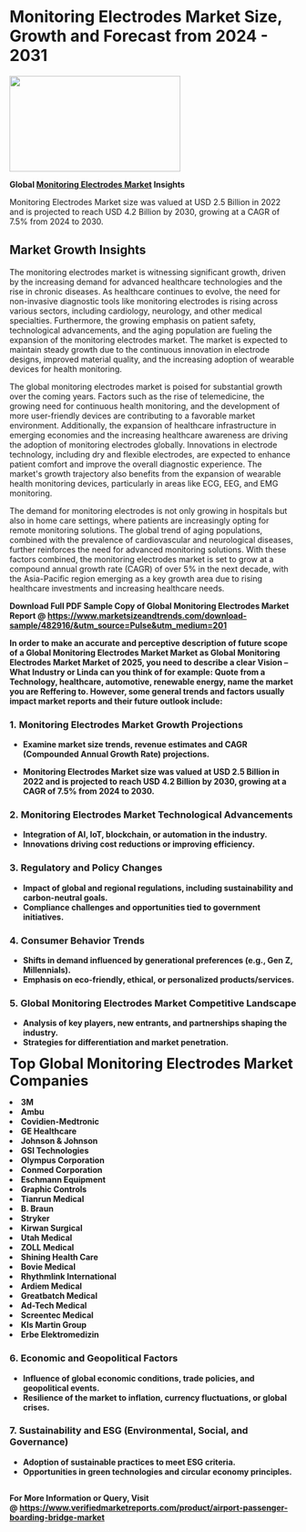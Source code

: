 <H1>Monitoring Electrodes Market Size, Growth and Forecast from 2024 - 2031</H1><img class="aligncenter size-medium wp-image-584254" src="https://thirdeyenews.in/wp-content/uploads/2024/09/Global-Market-Research-300x168.jpeg" alt="" width="300" height="168" /><p><strong>Global&nbsp;<a href="https://www.marketsizeandtrends.com/download-sample/482916/&amp;utm_source=Pulse&amp;utm_medium=201">Monitoring Electrodes Market</a> Insights</strong></p><p>Monitoring Electrodes Market size was valued at USD 2.5 Billion in 2022 and is projected to reach USD 4.2 Billion by 2030, growing at a CAGR of 7.5% from 2024 to 2030.</p><p><h2>Market Growth Insights</h2> <p>The monitoring electrodes market is witnessing significant growth, driven by the increasing demand for advanced healthcare technologies and the rise in chronic diseases. As healthcare continues to evolve, the need for non-invasive diagnostic tools like monitoring electrodes is rising across various sectors, including cardiology, neurology, and other medical specialties. Furthermore, the growing emphasis on patient safety, technological advancements, and the aging population are fueling the expansion of the monitoring electrodes market. The market is expected to maintain steady growth due to the continuous innovation in electrode designs, improved material quality, and the increasing adoption of wearable devices for health monitoring.</p> <p><strong></strong></p> <p>The global monitoring electrodes market is poised for substantial growth over the coming years. Factors such as the rise of telemedicine, the growing need for continuous health monitoring, and the development of more user-friendly devices are contributing to a favorable market environment. Additionally, the expansion of healthcare infrastructure in emerging economies and the increasing healthcare awareness are driving the adoption of monitoring electrodes globally. Innovations in electrode technology, including dry and flexible electrodes, are expected to enhance patient comfort and improve the overall diagnostic experience. The market's growth trajectory also benefits from the expansion of wearable health monitoring devices, particularly in areas like ECG, EEG, and EMG monitoring.</p> <p>The demand for monitoring electrodes is not only growing in hospitals but also in home care settings, where patients are increasingly opting for remote monitoring solutions. The global trend of aging populations, combined with the prevalence of cardiovascular and neurological diseases, further reinforces the need for advanced monitoring solutions. With these factors combined, the monitoring electrodes market is set to grow at a compound annual growth rate (CAGR) of over 5% in the next decade, with the Asia-Pacific region emerging as a key growth area due to rising healthcare investments and increasing healthcare needs.</p> <p><strong></p><p><span class=""><strong>Download Full PDF Sample Copy of Global Monitoring Electrodes Market Report</strong> @ <a href="https://www.marketsizeandtrends.com/download-sample/482916/&amp;utm_source=Pulse&amp;utm_medium=201" target="_blank">https://www.marketsizeandtrends.com/download-sample/482916/&amp;utm_source=Pulse&amp;utm_medium=201</a></span></p><p>In order to make an accurate and perceptive description of future scope of a Global&nbsp;Monitoring Electrodes Market Market as Global&nbsp;Monitoring Electrodes Market Market of 2025, you need to describe a clear Vision &ndash; What Industry or Linda can you think of for example: Quote from a Technology, healthcare, automotive, renewable energy, name the market you are Reffering to. However, some general trends and factors usually impact market reports and their future outlook include:</p><h3>1.&nbsp;<strong>Monitoring Electrodes Market Growth Projections</strong></h3><ul><li>Examine market size trends, revenue estimates and CAGR (Compounded Annual Growth Rate) projections.</li><li><p>Monitoring Electrodes Market size was valued at USD 2.5 Billion in 2022 and is projected to reach USD 4.2 Billion by 2030, growing at a CAGR of 7.5% from 2024 to 2030.</p></li></ul><h3>2.&nbsp;<strong>Monitoring Electrodes Market Technological Advancements</strong></h3><ul><li>Integration of AI, IoT, blockchain, or automation in the industry.</li><li>Innovations driving cost reductions or improving efficiency.</li></ul><h3>3.&nbsp;<strong>Regulatory and Policy Changes</strong></h3><ul><li>Impact of global and regional regulations, including sustainability and carbon-neutral goals.</li><li>Compliance challenges and opportunities tied to government initiatives.</li></ul><h3>4.&nbsp;<strong>Consumer Behavior Trends</strong></h3><ul><li>Shifts in demand influenced by generational preferences (e.g., Gen Z, Millennials).</li><li>Emphasis on eco-friendly, ethical, or personalized products/services.</li></ul><h3>5.&nbsp;<strong>Global Monitoring Electrodes Market Competitive Landscape</strong></h3><ul><li>Analysis of key players, new entrants, and partnerships shaping the industry.</li><li>Strategies for differentiation and market penetration.</li></ul><p data-pm-slice="1 1 []"><span style="color: inherit; font-family: inherit; font-size: 25px;">Top Global Monitoring Electrodes Market Companies</span></p><div class="" data-test-id=""><p><li>3M</li><li> Ambu</li><li> Covidien-Medtronic</li><li> GE Healthcare</li><li> Johnson & Johnson</li><li> GSI Technologies</li><li> Olympus Corporation</li><li> Conmed Corporation</li><li> Eschmann Equipment</li><li> Graphic Controls</li><li> Tianrun Medical</li><li> B. Braun</li><li> Stryker</li><li> Kirwan Surgical</li><li> Utah Medical</li><li> ZOLL Medical</li><li> Shining Health Care</li><li> Bovie Medical</li><li> Rhythmlink International</li><li> Ardiem Medical</li><li> Greatbatch Medical</li><li> Ad-Tech Medical</li><li> Screentec Medical</li><li> Kls Martin Group</li><li> Erbe Elektromedizin</li></p></div><h3>6.&nbsp;<strong>Economic and Geopolitical Factors</strong></h3><ul><li>Influence of global economic conditions, trade policies, and geopolitical events.</li><li>Resilience of the market to inflation, currency fluctuations, or global crises.</li></ul><h3>7.&nbsp;<strong>Sustainability and ESG (Environmental, Social, and Governance)</strong></h3><ul><li>Adoption of sustainable practices to meet ESG criteria.</li><li>Opportunities in green technologies and circular economy principles.</li></ul><h2><strong style="font-size: 14px;">For More Information or Query, Visit @&nbsp;</strong><a style="background-color: #ffffff; font-size: 14px;" href="https://www.marketsizeandtrends.com/report/monitoring-electrodes-market/" target="_blank">https://www.verifiedmarketreports.com/product/airport-passenger-boarding-bridge-market</a></h2>
